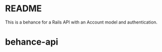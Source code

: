 # README

This is a behance for a Rails API with an Account model and authentication.
# behance-api
